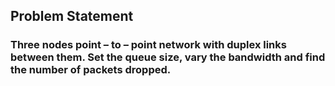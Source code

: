 ## Problem Statement

### Three nodes point – to – point network with duplex links between them. Set the queue size, vary the bandwidth and find the number of packets dropped.